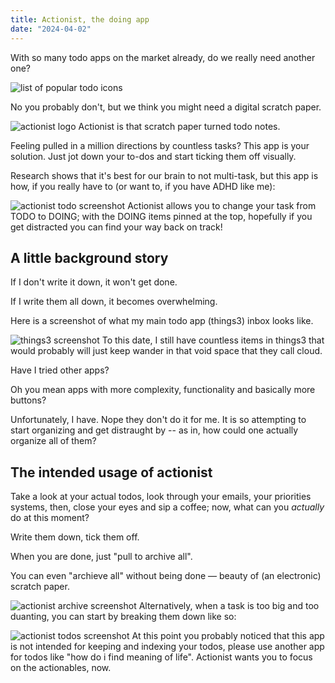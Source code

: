 ```yaml
---
title: Actionist, the doing app
date: "2024-04-02"
---
```


With so many todo apps on the market already, do we really need
another one?

![list of popular todo icons](/blog/actionist-the-doing-app/todo-app-icons.png)

No you probably don't, but we think you might need a digital scratch
paper.

![actionist logo](/blog/actionist-the-doing-app/actionist-logo.png)
Actionist is that scratch paper turned todo notes.

Feeling pulled in a million directions by countless tasks? This app is
your solution. Just jot down your to-dos and start ticking them off
visually.

Research shows that it's best for our brain to not multi-task, but
this app is how, if you really have to (or want to, if you have ADHD
like me):

![actionist todo screenshot](/blog/actionist-the-doing-app/actionist-todo-screenshot.png)
Actionist allows you to change your task from TODO to DOING; with the
DOING items pinned at the top, hopefully if you get distracted you can
find your way back on track!

## A little background story

If I don't write it down, it won't get done.

If I write them all down, it becomes overwhelming.

Here is a screenshot of what my main todo app (things3) inbox looks
like.

![things3 screenshot](/blog/actionist-the-doing-app/things3-screenshot.png)
To this date, I still have countless items in things3 that would
probably will just keep wander in that void space that they call
cloud.

Have I tried other apps?

Oh you mean apps with more complexity, functionality and basically
more buttons?

Unfortunately, I have. Nope they don't do it for me. It is so
attempting to start organizing and get distraught by -- as in, how
could one actually organize all of them?

## The intended usage of actionist

Take a look at your actual todos, look through your emails, your
priorities systems, then, close your eyes and sip a coffee; now, what
can you _actually_ do at this moment?

Write them down, tick them off.

When you are done, just "pull to archive all".

You can even "archieve all" without being done — beauty of (an
electronic) scratch paper.

![actionist archive screenshot](/blog/actionist-the-doing-app/actionist-archive-screenshot.jpeg)
Alternatively, when a task is too big and too duanting, you can start
by breaking them down like so:

![actionist todos screenshot](/blog/actionist-the-doing-app/actionist-todos-breakdown-screenshot.jpeg)
At this point you probably noticed that this app is not intended for
keeping and indexing your todos, please use another app for todos like
"how do i find meaning of life". Actionist wants you to focus on the
actionables, now.
